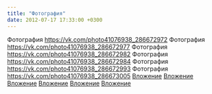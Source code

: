 ```yaml
---
title: "Фотография"
date: 2012-07-17 17:33:00 +0300
---
```


Фотография
<a class="vk-attach" href="https://vk.com/photo41076938_286672972">https://vk.com/photo41076938_286672972</a>
Фотография
<a class="vk-attach" href="https://vk.com/photo41076938_286672977">https://vk.com/photo41076938_286672977</a>
Фотография
<a class="vk-attach" href="https://vk.com/photo41076938_286672982">https://vk.com/photo41076938_286672982</a>
Фотография
<a class="vk-attach" href="https://vk.com/photo41076938_286672984">https://vk.com/photo41076938_286672984</a>
Фотография
<a class="vk-attach" href="https://vk.com/photo41076938_286672993">https://vk.com/photo41076938_286672993</a>
Фотография
<a class="vk-attach" href="https://vk.com/photo41076938_286673005">https://vk.com/photo41076938_286673005</a>
<a class="vk-attach" href="https://vk.com/photo41076938_286672972">Вложение</a>
<a class="vk-attach" href="https://vk.com/photo41076938_286672977">Вложение</a>
<a class="vk-attach" href="https://vk.com/photo41076938_286672982">Вложение</a>
<a class="vk-attach" href="https://vk.com/photo41076938_286672984">Вложение</a>
<a class="vk-attach" href="https://vk.com/photo41076938_286672993">Вложение</a>
<a class="vk-attach" href="https://vk.com/photo41076938_286673005">Вложение</a>
